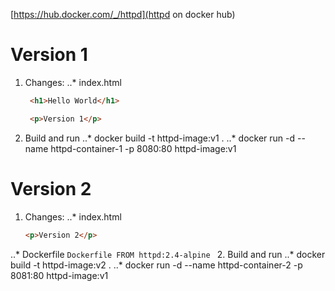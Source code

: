 [https://hub.docker.com/_/httpd](httpd on docker hub)

# Version 1

1. Changes:
..* index.html
   ```html 
    <h1>Hello World</h1>

    <p>Version 1</p>
    ```
1. Build and run
..* docker build -t httpd-image:v1 .
..* docker run -d --name httpd-container-1 -p 8080:80 httpd-image:v1

# Version 2

1. Changes:
..* index.html
    ```html
    <p>Version 2</p>
    ```
..* Dockerfile
    ```Dockerfile
    FROM httpd:2.4-alpine
    ```
2. Build and run
..* docker build -t httpd-image:v2 .
..* docker run -d --name httpd-container-2 -p 8081:80 httpd-image:v1
